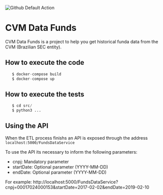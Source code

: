 ![Github Default Action](https://github.com/RobsonRamos/CVMFundData/workflows/Github%20Default%20Action/badge.svg?branch=master)

# CVM Data Funds

CVM Data Funds is a project to help you get historical funda data from the CVM (Brazilian SEC entity).


## How to execute the code


```python
   $ docker-compose build
   $ docker-compose up
```

## How to execute the tests 

```python
   $ cd src/
   $ python3 ...

```

## Using the API

When the ETL process finishs an API is exposed through the address ``localhost:5000/FundsDataService``

To use the API its necessary to inform the following parameters:
- cnpj: Mandatory parameter 
- startDate: Optional parameter (YYYY-MM-DD)
- endDate: Optional parameter (YYYY-MM-DD)

For example:
http://localhost:5000/FundsDataService?cnpj=00017024000153&startDate=2017-02-02&endDate=2019-02-10
